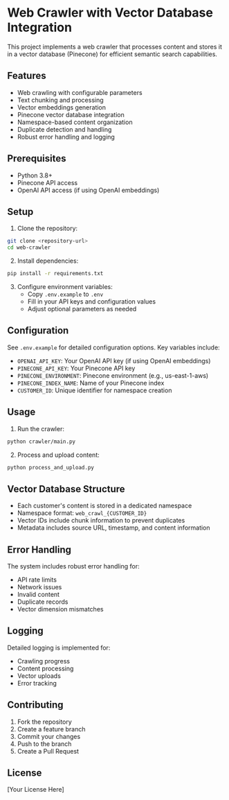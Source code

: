 # Web Crawler with Vector Database Integration

This project implements a web crawler that processes content and stores it in a vector database (Pinecone) for efficient semantic search capabilities.

## Features

- Web crawling with configurable parameters
- Text chunking and processing
- Vector embeddings generation
- Pinecone vector database integration
- Namespace-based content organization
- Duplicate detection and handling
- Robust error handling and logging

## Prerequisites

- Python 3.8+
- Pinecone API access
- OpenAI API access (if using OpenAI embeddings)

## Setup

1. Clone the repository:
```bash
git clone <repository-url>
cd web-crawler
```

2. Install dependencies:
```bash
pip install -r requirements.txt
```

3. Configure environment variables:
   - Copy `.env.example` to `.env`
   - Fill in your API keys and configuration values
   - Adjust optional parameters as needed

## Configuration

See `.env.example` for detailed configuration options. Key variables include:

- `OPENAI_API_KEY`: Your OpenAI API key (if using OpenAI embeddings)
- `PINECONE_API_KEY`: Your Pinecone API key
- `PINECONE_ENVIRONMENT`: Pinecone environment (e.g., us-east-1-aws)
- `PINECONE_INDEX_NAME`: Name of your Pinecone index
- `CUSTOMER_ID`: Unique identifier for namespace creation

## Usage

1. Run the crawler:
```bash
python crawler/main.py
```

2. Process and upload content:
```bash
python process_and_upload.py
```

## Vector Database Structure

- Each customer's content is stored in a dedicated namespace
- Namespace format: `web_crawl_{CUSTOMER_ID}`
- Vector IDs include chunk information to prevent duplicates
- Metadata includes source URL, timestamp, and content information

## Error Handling

The system includes robust error handling for:
- API rate limits
- Network issues
- Invalid content
- Duplicate records
- Vector dimension mismatches

## Logging

Detailed logging is implemented for:
- Crawling progress
- Content processing
- Vector uploads
- Error tracking

## Contributing

1. Fork the repository
2. Create a feature branch
3. Commit your changes
4. Push to the branch
5. Create a Pull Request

## License

[Your License Here]